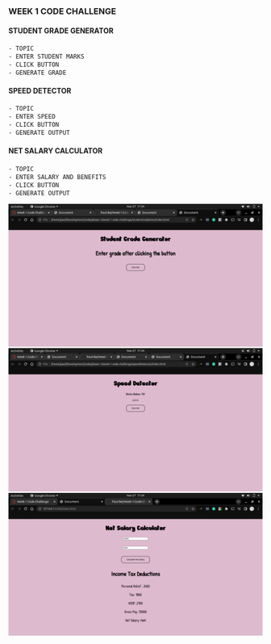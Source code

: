 ### WEEK 1 CODE CHALLENGE
#### STUDENT GRADE GENERATOR
    - TOPIC
    - ENTER STUDENT MARKS
    - CLICK BUTTON
    - GENERATE GRADE
#### SPEED DETECTOR
    - TOPIC
    - ENTER SPEED 
    - CLICK BUTTON
    - GENERATE OUTPUT
#### NET SALARY CALCULATOR
    - TOPIC
    - ENTER SALARY AND BENEFITS
    - CLICK BUTTON
    - GENERATE OUTPUT

![Screenshot](gradegen.png)
![Screenshot](speeddetector.png)
![Screenshot](netsalary.png)